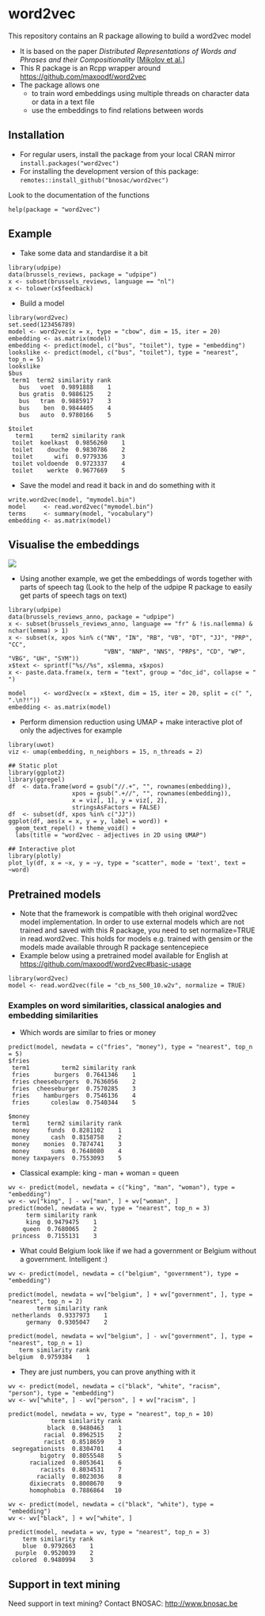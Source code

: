 # word2vec 

This repository contains an R package allowing to build a word2vec model

- It is based on the paper *Distributed Representations of Words and Phrases and their Compositionality* [[Mikolov et al.](https://arxiv.org/pdf/1310.4546.pdf)]
- This R package is an Rcpp wrapper around https://github.com/maxoodf/word2vec
- The package allows one 
    - to train word embeddings using multiple threads on character data or data in a text file
    - use the embeddings to find relations between words

## Installation

- For regular users, install the package from your local CRAN mirror `install.packages("word2vec")`
- For installing the development version of this package: `remotes::install_github("bnosac/word2vec")`

Look to the documentation of the functions

```{r}
help(package = "word2vec")
```

## Example

- Take some data and standardise it a bit

```{r}
library(udpipe)
data(brussels_reviews, package = "udpipe")
x <- subset(brussels_reviews, language == "nl")
x <- tolower(x$feedback)
```

- Build a model

```{r}
library(word2vec)
set.seed(123456789)
model <- word2vec(x = x, type = "cbow", dim = 15, iter = 20)
embedding <- as.matrix(model)
embedding <- predict(model, c("bus", "toilet"), type = "embedding")
lookslike <- predict(model, c("bus", "toilet"), type = "nearest", top_n = 5)
lookslike
$bus
 term1  term2 similarity rank
   bus   voet  0.9891888    1
   bus gratis  0.9886125    2
   bus   tram  0.9885917    3
   bus    ben  0.9844405    4
   bus   auto  0.9780166    5

$toilet
  term1     term2 similarity rank
 toilet  koelkast  0.9856260    1
 toilet    douche  0.9830786    2
 toilet      wifi  0.9779336    3
 toilet voldoende  0.9723337    4
 toilet    werkte  0.9677669    5
```

- Save the model and read it back in and do something with it

```{r}
write.word2vec(model, "mymodel.bin")
model     <- read.word2vec("mymodel.bin")
terms     <- summary(model, "vocabulary")
embedding <- as.matrix(model)
```

## Visualise the embeddings

![](tools/example-viz.png)

- Using another example, we get the embeddings of words together with parts of speech tag (Look to the help of the udpipe R package to easily get parts of speech tags on text)

```{r}
library(udpipe)
data(brussels_reviews_anno, package = "udpipe")
x <- subset(brussels_reviews_anno, language == "fr" & !is.na(lemma) & nchar(lemma) > 1)
x <- subset(x, xpos %in% c("NN", "IN", "RB", "VB", "DT", "JJ", "PRP", "CC",
                           "VBN", "NNP", "NNS", "PRP$", "CD", "WP", "VBG", "UH", "SYM"))
x$text <- sprintf("%s//%s", x$lemma, x$xpos)
x <- paste.data.frame(x, term = "text", group = "doc_id", collapse = " ")

model     <- word2vec(x = x$text, dim = 15, iter = 20, split = c(" ", ".\n?!"))
embedding <- as.matrix(model)
```

- Perform dimension reduction using UMAP + make interactive plot of only the adjectives for example

```{r}
library(uwot)
viz <- umap(embedding, n_neighbors = 15, n_threads = 2)

## Static plot
library(ggplot2)
library(ggrepel)
df  <- data.frame(word = gsub("//.+", "", rownames(embedding)), 
                  xpos = gsub(".+//", "", rownames(embedding)), 
                  x = viz[, 1], y = viz[, 2], 
                  stringsAsFactors = FALSE)
df  <- subset(df, xpos %in% c("JJ"))
ggplot(df, aes(x = x, y = y, label = word)) + 
  geom_text_repel() + theme_void() + 
  labs(title = "word2vec - adjectives in 2D using UMAP")

## Interactive plot
library(plotly)
plot_ly(df, x = ~x, y = ~y, type = "scatter", mode = 'text', text = ~word)
```

## Pretrained models

- Note that the framework is compatible with theh original word2vec model implementation. In order to use external models which are not trained and saved with this R package, you need to set normalize=TRUE in read.word2vec. This holds for models e.g. trained with gensim or the models made available through R package sentencepiece
- Example below using a pretrained model available for English at https://github.com/maxoodf/word2vec#basic-usage


```{r}
library(word2vec)
model <- read.word2vec(file = "cb_ns_500_10.w2v", normalize = TRUE)
```

### Examples on word similarities, classical analogies and embedding similarities

- Which words are similar to fries or money

```{r}
predict(model, newdata = c("fries", "money"), type = "nearest", top_n = 5)
$fries
 term1         term2 similarity rank
 fries       burgers  0.7641346    1
 fries cheeseburgers  0.7636056    2
 fries  cheeseburger  0.7570285    3
 fries    hamburgers  0.7546136    4
 fries      coleslaw  0.7540344    5

$money
 term1     term2 similarity rank
 money     funds  0.8281102    1
 money      cash  0.8158758    2
 money    monies  0.7874741    3
 money      sums  0.7648080    4
 money taxpayers  0.7553093    5
```

- Classical example: king - man + woman = queen

```{r}
wv <- predict(model, newdata = c("king", "man", "woman"), type = "embedding")
wv <- wv["king", ] - wv["man", ] + wv["woman", ]
predict(model, newdata = wv, type = "nearest", top_n = 3)
     term similarity rank
     king  0.9479475    1
    queen  0.7680065    2
 princess  0.7155131    3
```

- What could Belgium look like if we had a government or Belgium without a government. Intelligent :)

```{r}
wv <- predict(model, newdata = c("belgium", "government"), type = "embedding")

predict(model, newdata = wv["belgium", ] + wv["government", ], type = "nearest", top_n = 2)
        term similarity rank
 netherlands  0.9337973    1
     germany  0.9305047    2
     
predict(model, newdata = wv["belgium", ] - wv["government", ], type = "nearest", top_n = 1)
   term similarity rank
belgium  0.9759384    1
```

- They are just numbers, you can prove anything with it

```{r}
wv <- predict(model, newdata = c("black", "white", "racism", "person"), type = "embedding")
wv <- wv["white", ] - wv["person", ] + wv["racism", ] 

predict(model, newdata = wv, type = "nearest", top_n = 10)
            term similarity rank
           black  0.9480463    1
          racial  0.8962515    2
          racist  0.8518659    3
 segregationists  0.8304701    4
         bigotry  0.8055548    5
      racialized  0.8053641    6
         racists  0.8034531    7
        racially  0.8023036    8
      dixiecrats  0.8008670    9
      homophobia  0.7886864   10
      
wv <- predict(model, newdata = c("black", "white"), type = "embedding")
wv <- wv["black", ] + wv["white", ]

predict(model, newdata = wv, type = "nearest", top_n = 3)
    term similarity rank
    blue  0.9792663    1
  purple  0.9520039    2
 colored  0.9480994    3
```


## Support in text mining

Need support in text mining?
Contact BNOSAC: http://www.bnosac.be

